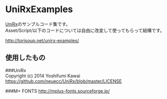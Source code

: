 UniRxExamples
===============
[UniRx](https://github.com/neuecc/UniRx)のサンプルコード集です。  
Asset/Script/以下のコードについては自由に改変して使ってもらって結構です。

http://torisoup.net/unirx-examples/

使用したもの
---
###UniRx  
Copyright (c) 2014 Yoshifumi Kawai  
https://github.com/neuecc/UniRx/blob/master/LICENSE


###M+ FONTS
http://mplus-fonts.sourceforge.jp/
